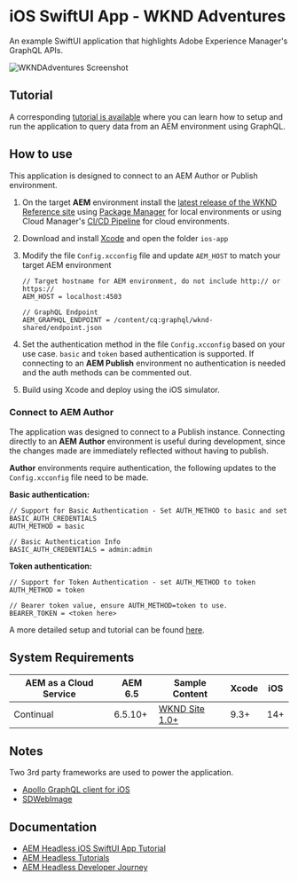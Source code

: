 # iOS SwiftUI App - WKND Adventures

An example SwiftUI application that highlights Adobe Experience Manager's GraphQL APIs.

![WKNDAdventures Screenshot](https://user-images.githubusercontent.com/8974514/136282658-b39793ad-de6f-4919-a15e-03c4386817b0.jpg)

## Tutorial

A corresponding [tutorial is available](https://experienceleague.adobe.com/docs/experience-manager-learn/getting-started-with-aem-headless/graphql/example-apps/ios-swiftui-app.html) where you can learn how to setup and run the application to query data from an AEM environment using GraphQL.

## How to use

This application is designed to connect to an AEM Author or Publish environment.

1. On the target **AEM** environment install the [latest release of the WKND Reference site](https://github.com/adobe/aem-guides-wknd/releases/latest) using [Package Manager](http://localhost:4503/crx/packmgr/index.jsp) for local environments or using Cloud Manager's [CI/CD Pipeline](https://experienceleague.adobe.com/docs/experience-manager-cloud-service/implementing/using-cloud-manager/configure-pipeline.html) for cloud environments.
1. Download and install [Xcode](https://developer.apple.com/xcode/) and open the folder `ios-app`
1. Modify the file `Config.xcconfig` file and update `AEM_HOST` to match your target AEM environment

    ```plain
    // Target hostname for AEM environment, do not include http:// or https://
    AEM_HOST = localhost:4503

    // GraphQL Endpoint
    AEM_GRAPHQL_ENDPOINT = /content/cq:graphql/wknd-shared/endpoint.json
    ```

1. Set the authentication method in the file `Config.xcconfig` based on your use case. `basic` and `token` based authentication is supported. If connecting to an **AEM Publish** environment no authentication is needed and the auth methods can be commented out.
1. Build using Xcode and deploy using the iOS simulator.

### Connect to AEM Author

The application was designed to connect to a Publish instance. Connecting directly to an **AEM Author** environment is useful during development, since the changes made are immediately reflected without having to publish. 

**Author** environments require authentication, the following updates to the `Config.xcconfig` file need to be made.

**Basic authentication:**

```plain
// Support for Basic Authentication - Set AUTH_METHOD to basic and set BASIC_AUTH_CREDENTIALS
AUTH_METHOD = basic

// Basic Authentication Info
BASIC_AUTH_CREDENTIALS = admin:admin
```

**Token authentication:**

```plain
// Support for Token Authentication - set AUTH_METHOD to token
AUTH_METHOD = token

// Bearer token value, ensure AUTH_METHOD=token to use.
BEARER_TOKEN = <token here>
```

A more detailed setup and tutorial can be found [here](https://experienceleague.adobe.com/docs/experience-manager-learn/getting-started-with-aem-headless/graphql/example-apps/ios-swiftui-app.html).

## System Requirements

 AEM as a Cloud Service | AEM 6.5 | Sample Content | Xcode   | iOS | 
------------------------|---------|--------------------|---------|-----|
Continual               | 6.5.10+ |  [WKND Site 1.0+](https://github.com/adobe/aem-guides-wknd/releases/latest) | 9.3+    | 14+

## Notes

Two 3rd party frameworks are used to power the application.

* [Apollo GraphQL client for iOS](https://www.apollographql.com/docs/ios/)
* [SDWebImage](https://github.com/SDWebImage/SDWebImage)

## Documentation

* [AEM Headless iOS SwiftUI App Tutorial](https://experienceleague.adobe.com/docs/experience-manager-learn/getting-started-with-aem-headless/graphql/example-apps/ios-swiftui-app.html)
* [AEM Headless Tutorials](https://experienceleague.adobe.com/docs/experience-manager-learn/getting-started-with-aem-headless/overview.html)
* [AEM Headless Developer Journey](https://experienceleague.adobe.com/docs/experience-manager-cloud-service/headless-journey/developer/overview.html)
